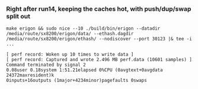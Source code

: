 ### Right after run14, keeping the caches hot, with push/dup/swap split out

```
make erigon && sudo nice --10 ./build/bin/erigon --datadir /media/route/sx8200/erigon/data/ --ethash.dagdir /media/route/sx8200/erigon/ethash/ --nodiscover --port 30123 |& tee -i ...
```
```
[ perf record: Woken up 10 times to write data ]
[ perf record: Captured and wrote 2.496 MB perf.data (10601 samples) ]
Command terminated by signal 2
0.08user 0.18system 1:51.21elapsed 0%CPU (0avgtext+0avgdata 24372maxresident)k
0inputs+16outputs (1major+4234minor)pagefaults 0swaps
```
